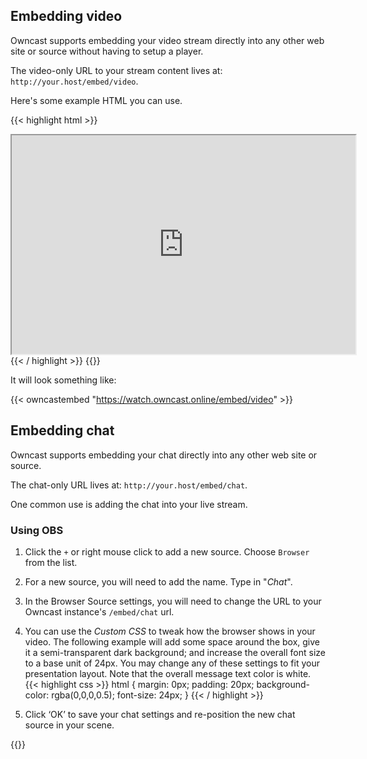 ## Embedding video

Owncast supports embedding your video stream directly into any other web site or source without having to setup a player.

The video-only URL to your stream content lives at: `http://your.host/embed/video`.

Here's some example HTML you can use.

{{< highlight html >}}
<iframe src="http://your.host/embed/video" title="Owncast"
height="350px" width="550px"
referrerpolicy="origin" scrolling="no"
allowfullscreen>
</iframe>
{{< / highlight >}}
{{<versionsupport feature="embedding video" version="0.0.2">}}

It will look something like:

{{< owncastembed "https://watch.owncast.online/embed/video" >}}



## Embedding chat

Owncast supports embedding your chat directly into any other web site or source.

The chat-only URL lives at: `http://your.host/embed/chat`.

One common use is adding the chat into your live stream.

### Using OBS

1. Click the `+` or right mouse click to add a new source. Choose `Browser` from the list.
1. For a new source, you will need to add the name. Type in "_Chat_".
1. In the Browser Source settings, you will need to change the URL to your Owncast instance's `/embed/chat` url.
1. You can use the _Custom CSS_ to tweak how the browser shows in your video.  The following example will add some space around the box, give it a semi-transparent dark background; and increase the overall font size to a base unit of 24px. You may change any of these settings to fit your presentation layout. Note that the overall message text color is white.
{{< highlight css >}}
html {
  margin: 0px;
  padding: 20px;
  background-color: rgba(0,0,0,0.5);
  font-size: 24px;
}
{{< / highlight >}}

1. Click ‘OK’ to save your chat settings and re-position the new chat source in your scene.


{{<versionsupport feature="embedding chat" version="0.0.2">}}
